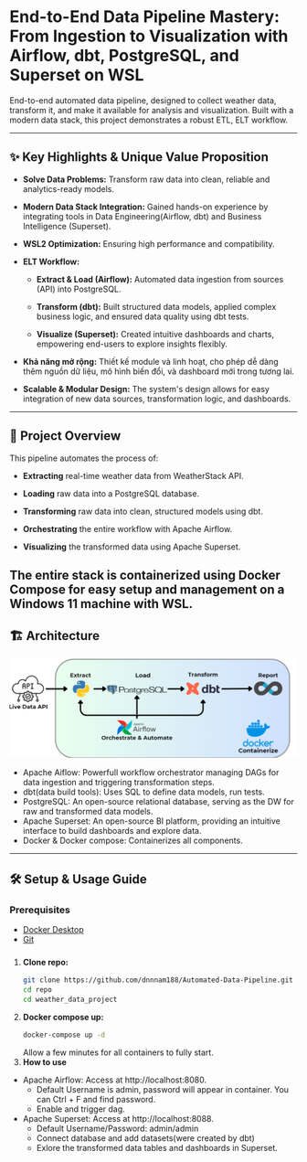 # End-to-End Data Pipeline Mastery: From Ingestion to Visualization with Airflow, dbt, PostgreSQL, and Superset on WSL


End-to-end automated data pipeline, designed to collect weather data, transform it, and make it available for analysis and visualization. Built with a modern data stack, this project demonstrates a robust ETL, ELT workflow.


---
## ✨  Key Highlights & Unique Value Proposition

* **Solve Data Problems:** Transform raw data into clean, reliable and analytics-ready models.
* **Modern Data Stack Integration:** Gained hands-on experience by integrating tools in Data Engineering(Airflow, dbt) and Business Intelligence (Superset).
* **WSL2 Optimization:** Ensuring high performance and compatibility.
* **ELT Workflow:**

  * **Extract & Load (Airflow):** Automated data ingestion from sources (API) into PostgreSQL.

  * **Transform (dbt):** Built structured data models, applied complex business logic, and ensured data quality using dbt tests.

  * **Visualize (Superset):** Created intuitive dashboards and charts, empowering end-users to explore insights flexibly.

* **Khả năng mở rộng:** Thiết kế module và linh hoạt, cho phép dễ dàng thêm nguồn dữ liệu, mô hình biến đổi, và dashboard mới trong tương lai.
* **Scalable & Modular Design:** The system's design allows for easy integration of new data sources, transformation logic, and dashboards.

---
## 🚀 Project Overview
This pipeline automates the process of:

- **Extracting** real-time weather data from WeatherStack API.

- **Loading** raw data into a PostgreSQL database.

- **Transforming** raw data into clean, structured models using dbt.

- **Orchestrating** the entire workflow with Apache Airflow.

- **Visualizing** the transformed data using Apache Superset.

The entire stack is containerized using Docker Compose for easy setup and management on a Windows 11 machine with WSL.
---


## 🏗️ Architecture
![Achitecture](Architectue.png)
* Apache Aiflow: Powerfull workflow orchestrator managing DAGs for data ingestion and triggering transformation steps.
* dbt(data build tools): Uses SQL to define data models, run tests.
* PostgreSQL: An open-source relational database, serving as the DW for raw and transformed data models.
* Apache Superset: An open-source BI platform, providing an intuitive interface to build dashboards and explore data.
* Docker & Docker compose: Containerizes all components.

---

## 🛠️ Setup & Usage Guide
### Prerequisites
 * [Docker Desktop](https://www.docker.com/products/docker-desktop/)
 * [Git](https://git-scm.com/)
### 
1. **Clone repo:**
    ```bash
    git clone https://github.com/dnnnam188/Automated-Data-Pipeline.git
    cd repo
    cd weather_data_project
    ```
2. **Docker compose up:**
    ```bash
    docker-compose up -d
    ```
    Allow a few minutes for all containers to fully start.
3. **How to use**
* Apache Airflow: Access at http://localhost:8080.
  * Default Username is admin, password will appear in container. You can Ctrl + F and find password.
  * Enable and trigger dag.
* Apache Superset: Access at http://localhost:8088.
  * Default Username/Password: admin/admin
  * Connect database and add datasets(were created by dbt)
  * Exlore the transformed data tables and dashboards in Superset.




